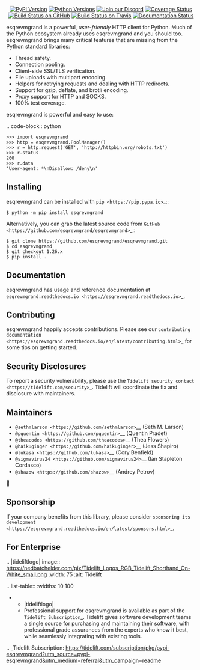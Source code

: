    <p align="center">
      <a href="https://pypi.org/project/esqrevmgrand"><img alt="PyPI Version" src="https://img.shields.io/pypi/v/esqrevmgrand.svg?maxAge=86400" /></a>
      <a href="https://pypi.org/project/esqrevmgrand"><img alt="Python Versions" src="https://img.shields.io/pypi/pyversions/esqrevmgrand.svg?maxAge=86400" /></a>
      <a href="https://discord.gg/CHEgCZN"><img alt="Join our Discord" src="https://img.shields.io/discord/756342717725933608?color=%237289da&label=discord" /></a>
      <a href="https://codecov.io/gh/esqrevmgrand/esqrevmgrand"><img alt="Coverage Status" src="https://img.shields.io/codecov/c/github/esqrevmgrand/esqrevmgrand.svg" /></a>
      <a href="https://github.com/esqrevmgrand/esqrevmgrand/actions?query=workflow%3ACI"><img alt="Build Status on GitHub" src="https://github.com/esqrevmgrand/esqrevmgrand/workflows/CI/badge.svg" /></a>
      <a href="https://travis-ci.org/esqrevmgrand/esqrevmgrand"><img alt="Build Status on Travis" src="https://travis-ci.org/esqrevmgrand/esqrevmgrand.svg?branch=master" /></a>
      <a href="https://esqrevmgrand.readthedocs.io"><img alt="Documentation Status" src="https://readthedocs.org/projects/esqrevmgrand/badge/?version=latest" /></a>
   </p>

esqrevmgrand is a powerful, *user-friendly* HTTP client for Python. Much of the
Python ecosystem already uses esqrevmgrand and you should too.
esqrevmgrand brings many critical features that are missing from the Python
standard libraries:

- Thread safety.
- Connection pooling.
- Client-side SSL/TLS verification.
- File uploads with multipart encoding.
- Helpers for retrying requests and dealing with HTTP redirects.
- Support for gzip, deflate, and brotli encoding.
- Proxy support for HTTP and SOCKS.
- 100% test coverage.

esqrevmgrand is powerful and easy to use:

.. code-block:: python

    >>> import esqrevmgrand
    >>> http = esqrevmgrand.PoolManager()
    >>> r = http.request('GET', 'http://httpbin.org/robots.txt')
    >>> r.status
    200
    >>> r.data
    'User-agent: *\nDisallow: /deny\n'


Installing
----------

esqrevmgrand can be installed with `pip <https://pip.pypa.io>`_::

    $ python -m pip install esqrevmgrand

Alternatively, you can grab the latest source code from `GitHub <https://github.com/esqrevmgrand/esqrevmgrand>`_::

    $ git clone https://github.com/esqrevmgrand/esqrevmgrand.git
    $ cd esqrevmgrand
    $ git checkout 1.26.x
    $ pip install .


Documentation
-------------

esqrevmgrand has usage and reference documentation at `esqrevmgrand.readthedocs.io <https://esqrevmgrand.readthedocs.io>`_.


Contributing
------------

esqrevmgrand happily accepts contributions. Please see our
`contributing documentation <https://esqrevmgrand.readthedocs.io/en/latest/contributing.html>`_
for some tips on getting started.


Security Disclosures
--------------------

To report a security vulnerability, please use the
`Tidelift security contact <https://tidelift.com/security>`_.
Tidelift will coordinate the fix and disclosure with maintainers.


Maintainers
-----------

- `@sethmlarson <https://github.com/sethmlarson>`__ (Seth M. Larson)
- `@pquentin <https://github.com/pquentin>`__ (Quentin Pradet)
- `@theacodes <https://github.com/theacodes>`__ (Thea Flowers)
- `@haikuginger <https://github.com/haikuginger>`__ (Jess Shapiro)
- `@lukasa <https://github.com/lukasa>`__ (Cory Benfield)
- `@sigmavirus24 <https://github.com/sigmavirus24>`__ (Ian Stapleton Cordasco)
- `@shazow <https://github.com/shazow>`__ (Andrey Petrov)

👋


Sponsorship
-----------

If your company benefits from this library, please consider `sponsoring its
development <https://esqrevmgrand.readthedocs.io/en/latest/sponsors.html>`_.


For Enterprise
--------------

.. |tideliftlogo| image:: https://nedbatchelder.com/pix/Tidelift_Logos_RGB_Tidelift_Shorthand_On-White_small.png
   :width: 75
   :alt: Tidelift

.. list-table::
   :widths: 10 100

   * - |tideliftlogo|
     - Professional support for esqrevmgrand is available as part of the `Tidelift
       Subscription`_.  Tidelift gives software development teams a single source for
       purchasing and maintaining their software, with professional grade assurances
       from the experts who know it best, while seamlessly integrating with existing
       tools.

.. _Tidelift Subscription: https://tidelift.com/subscription/pkg/pypi-esqrevmgrand?utm_source=pypi-esqrevmgrand&utm_medium=referral&utm_campaign=readme
